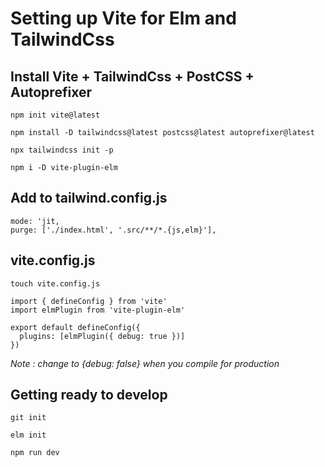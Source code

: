 # Setting up Vite for Elm and TailwindCss

## Install Vite + TailwindCss + PostCSS + Autoprefixer

`npm init vite@latest`

`npm install -D tailwindcss@latest postcss@latest autoprefixer@latest`

`npx tailwindcss init -p`

`npm i -D vite-plugin-elm`

## Add to tailwind.config.js

```
mode: 'jit,
purge: ['./index.html', '.src/**/*.{js,elm}'],
```

## vite.config.js
`touch vite.config.js`

```
import { defineConfig } from 'vite'
import elmPlugin from 'vite-plugin-elm'

export default defineConfig({
  plugins: [elmPlugin({ debug: true })]
})
```

*Note : change to {debug: false} when you compile for production*

## Getting ready to develop
`git init`

`elm init`

`npm run dev`


